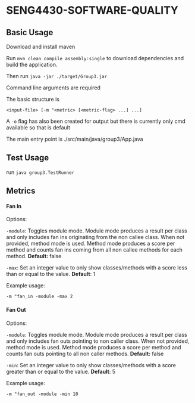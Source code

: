 # SENG4430-SOFTWARE-QUALITY

## Basic Usage

Download and install maven

Run ```mvn clean compile assembly:single``` to download dependencies and build the application.

Then run ```java -jar ./target/Group3.jar```

Command line arguments are required

The basic structure is

`<input-file> [-m "<metric> [<metric-flag> ...] ...]`

A `-o` flag has also been created for output but there is currently only cmd available so that is default

The main entry point is ./src/main/java/group3/App.java

## Test Usage

run ```java group3.TestRunner```


## Metrics

#### Fan In

Options:

`-module`: Toggles module mode. Module mode produces a result per class and only includes fan ins originating from the non callee class.
            When not provided, method mode is used. Method mode produces a score per method and counts fan ins coming from all non callee methods for each method. 
            **Default:** false

`-max`: Set an integer value to only show classes/methods with a score less than or equal to the value. **Default**: 1

Example usage:

`-m "fan_in -module -max 2`

#### Fan Out

Options:

`-module`: Toggles module mode. Module mode produces a result per class and only includes fan outs pointing to non caller class.
            When not provided, method mode is used. Method mode produces a score per method and counts fan outs pointing to all non caller methods. 
            **Default:** false
            
`-min`: Set an integer value to only show classes/methods with a score greater than or equal to the value. **Default**: 5

Example usage:

`-m "fan_out -module -min 10`